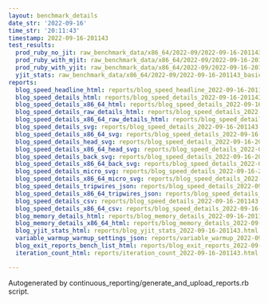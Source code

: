 ```yaml
---
layout: benchmark_details
date_str: '2022-09-16'
time_str: '20:11:43'
timestamp: 2022-09-16-201143
test_results:
  prod_ruby_no_jit: raw_benchmark_data/x86_64/2022-09/2022-09-16-201143_basic_benchmark_prod_ruby_no_jit.json
  prod_ruby_with_mjit: raw_benchmark_data/x86_64/2022-09/2022-09-16-201143_basic_benchmark_prod_ruby_with_mjit.json
  prod_ruby_with_yjit: raw_benchmark_data/x86_64/2022-09/2022-09-16-201143_basic_benchmark_prod_ruby_with_yjit.json
  yjit_stats: raw_benchmark_data/x86_64/2022-09/2022-09-16-201143_basic_benchmark_yjit_stats.json
reports:
  blog_speed_headline_html: reports/blog_speed_headline_2022-09-16-201143.html
  blog_speed_details_html: reports/blog_speed_details_2022-09-16-201143.html
  blog_speed_details_x86_64_html: reports/blog_speed_details_2022-09-16-201143.x86_64.html
  blog_speed_details_raw_details_html: reports/blog_speed_details_2022-09-16-201143.raw_details.html
  blog_speed_details_x86_64_raw_details_html: reports/blog_speed_details_2022-09-16-201143.x86_64.raw_details.html
  blog_speed_details_svg: reports/blog_speed_details_2022-09-16-201143.svg
  blog_speed_details_x86_64_svg: reports/blog_speed_details_2022-09-16-201143.x86_64.svg
  blog_speed_details_head_svg: reports/blog_speed_details_2022-09-16-201143.head.svg
  blog_speed_details_x86_64_head_svg: reports/blog_speed_details_2022-09-16-201143.x86_64.head.svg
  blog_speed_details_back_svg: reports/blog_speed_details_2022-09-16-201143.back.svg
  blog_speed_details_x86_64_back_svg: reports/blog_speed_details_2022-09-16-201143.x86_64.back.svg
  blog_speed_details_micro_svg: reports/blog_speed_details_2022-09-16-201143.micro.svg
  blog_speed_details_x86_64_micro_svg: reports/blog_speed_details_2022-09-16-201143.x86_64.micro.svg
  blog_speed_details_tripwires_json: reports/blog_speed_details_2022-09-16-201143.tripwires.json
  blog_speed_details_x86_64_tripwires_json: reports/blog_speed_details_2022-09-16-201143.x86_64.tripwires.json
  blog_speed_details_csv: reports/blog_speed_details_2022-09-16-201143.csv
  blog_speed_details_x86_64_csv: reports/blog_speed_details_2022-09-16-201143.x86_64.csv
  blog_memory_details_html: reports/blog_memory_details_2022-09-16-201143.html
  blog_memory_details_x86_64_html: reports/blog_memory_details_2022-09-16-201143.x86_64.html
  blog_yjit_stats_html: reports/blog_yjit_stats_2022-09-16-201143.html
  variable_warmup_warmup_settings_json: reports/variable_warmup_2022-09-16-201143.warmup_settings.json
  blog_exit_reports_bench_list_html: reports/blog_exit_reports_2022-09-16-201143.bench_list.html
  iteration_count_html: reports/iteration_count_2022-09-16-201143.html

---
```

Autogenerated by continuous_reporting/generate_and_upload_reports.rb script.
